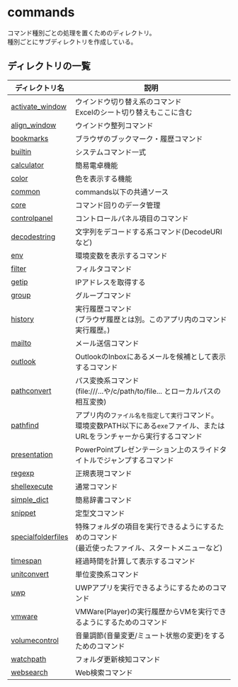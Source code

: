 # commands

コマンド種別ごとの処理を置くためのディレクトリ。  
種別ごとにサブディレクトリを作成している。

## ディレクトリの一覧

|ディレクトリ名|説明|
|-|----|
|[activate_window](./activate_window)|ウインドウ切り替え系のコマンド<br>Excelのシート切り替えもここに含む|
|[align_window](./align_window)|ウインドウ整列コマンド|
|[bookmarks](./bookmarks)|ブラウザのブックマーク・履歴コマンド|
|[builtin](./builtin)|システムコマンド一式|
|[calculator](./calculator)|簡易電卓機能|
|[color](./color)|色を表示する機能|
|[common](./common)|commands以下の共通ソース|
|[core](./core)|コマンド回りのデータ管理|
|[controlpanel](./controlpanel)|コントロールパネル項目のコマンド|
|[decodestring](./decodestring)|文字列をデコードする系コマンド(DecodeURIなど)|
|[env](./env)|環境変数を表示するコマンド|
|[filter](./filter)|フィルタコマンド|
|[getip](./getip)|IPアドレスを取得する|
|[group](./group)|グループコマンド|
|[history](./history)|実行履歴コマンド<br>(ブラウザ履歴とは別。このアプリ内のコマンド実行履歴。)|
|[mailto](./mailto)|メール送信コマンド|
|[outlook](./outlook)|OutlookのInboxにあるメールを候補として表示するコマンド|
|[pathconvert](./pathconvert)|パス変換系コマンド<br>(file:///...や/c/path/to/file... とローカルパスの相互変換)|
|[pathfind](./pathfind)|アプリ内の`ファイル名を指定して実行`コマンド。<br>環境変数PATH以下にある`exe`ファイル、またはURLをランチャーから実行するコマンド|
|[presentation](./presentation)|PowerPointプレゼンテーション上のスライドタイトルでジャンプするコマンド|
|[regexp](./regexp)|正規表現コマンド|
|[shellexecute](./shellexecute)|通常コマンド|
|[simple_dict](./simple_dict)|簡易辞書コマンド|
|[snippet](./snippet)|定型文コマンド|
|[specialfolderfiles](./specialfolderfiles)|特殊フォルダの項目を実行できるようにするためのコマンド<br>(最近使ったファイル、スタートメニューなど)|
|[timespan](./timespan)|経過時間を計算して表示するコマンド|
|[unitconvert](./unitconvert)|単位変換系コマンド|
|[uwp](./uwp)|UWPアプリを実行できるようにするためのコマンド|
|[vmware](./vmware)|VMWare(Player)の実行履歴からVMを実行できるようにするためのコマンド|
|[volumecontrol](./volumecontrol)|音量調節(音量変更/ミュート状態の変更)をするためのコマンド|
|[watchpath](./watchpath)|フォルダ更新検知コマンド|
|[websearch](./websearch)|Web検索コマンド|

